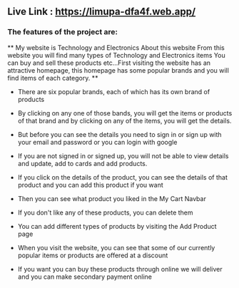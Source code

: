 ## Live Link :  https://limupa-dfa4f.web.app/

### The features of the project are:

**
My website is Technology and Electronics About this website From this website you will find many types of Technology and Electronics items You can buy and sell these products etc...First visiting the website has an attractive homepage, this homepage has some popular brands and you will find items of each category.
**
- There are six popular brands, each of which has its own brand of products

- By clicking on any one of those bands, you will get the items or products of that brand and by clicking on any of the items, you will get the details.

- But before you can see the details you need to sign in or sign up with your email and password or you can login with google

- If you are not signed in or signed up, you will not be able to view details and update, add to cards and add products.

- If you click on the details of the product, you can see the details of that product and you can add this product if you want

- Then you can see what product you liked in the My Cart Navbar

- If you don't like any of these products, you can delete them

- You can add different types of products by visiting the Add Product page

- When you visit the website, you can see that some of our currently popular items or products are offered at a discount

- If you want you can buy these products through online we will deliver and you can make secondary payment online
